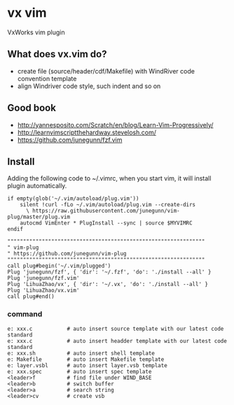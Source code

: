 # vx vim

VxWorks vim plugin

## What does vx.vim do?

- create file (source/header/cdf/Makefile) with WindRiver code convention template
- align Windriver code style, such indent and so on
## Good book
- http://yannesposito.com/Scratch/en/blog/Learn-Vim-Progressively/
- http://learnvimscriptthehardway.stevelosh.com/
- https://github.com/junegunn/fzf.vim


## Install

Adding the following code to ~/.vimrc, when you start vim, it will install plugin automatically.

```shell
if empty(glob('~/.vim/autoload/plug.vim'))
    silent !curl -fLo ~/.vim/autoload/plug.vim --create-dirs
      \ https://raw.githubusercontent.com/junegunn/vim-plug/master/plug.vim
    autocmd VimEnter * PlugInstall --sync | source $MYVIMRC
endif

"""""""""""""""""""""""""""""""""""""""""""""""""""""""""""""""
" vim-plug
" https://github.com/junegunn/vim-plug
"""""""""""""""""""""""""""""""""""""""""""""""""""""""""""""""
call plug#begin('~/.vim/plugged')
Plug 'junegunn/fzf', { 'dir': '~/.fzf', 'do': './install --all' }
Plug 'junegunn/fzf.vim'
Plug 'LihuaZhao/vx', { 'dir': '~/.vx', 'do': './install --all' }
Plug 'LihuaZhao/vx.vim'
call plug#end()
```
### command

```shell
e: xxx.c           # auto insert source template with our latest code standard
e: xxx.c           # auto insert headder template with our latest code standard
e: xxx.sh          # auto insert shell template
e: Makefile        # auto insert Makefile template
e: layer.vsbl      # auto insert layer.vsb template
e: xxx.spec        # auto insert spec template
<leader>f          # find file under WIND_BASE
<leader>b          # switch buffer
<leader>a          # search string
<leader>cv         # create vsb
```

